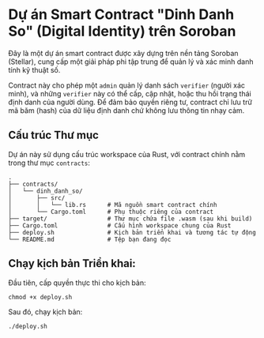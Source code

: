 # Dự án Smart Contract "Dinh Danh So" (Digital Identity) trên Soroban

Đây là một dự án smart contract được xây dựng trên nền tảng Soroban (Stellar), cung cấp một giải pháp phi tập trung để quản lý và xác minh danh tính kỹ thuật số.

Contract này cho phép một `admin` quản lý danh sách `verifier` (người xác minh), và những `verifier` này có thể cấp, cập nhật, hoặc thu hồi trạng thái định danh của người dùng. Để đảm bảo quyền riêng tư, contract chỉ lưu trữ mã băm (hash) của dữ liệu định danh chứ không lưu thông tin nhạy cảm.

## Cấu trúc Thư mục

Dự án này sử dụng cấu trúc workspace của Rust, với contract chính nằm trong thư mục `contracts`:

```text
.
├── contracts/
│   └── dinh_danh_so/
│       ├── src/
│       │   └── lib.rs      # Mã nguồn smart contract chính
│       └── Cargo.toml      # Phụ thuộc riêng của contract
├── target/                 # Thư mục chứa file .wasm (sau khi build)
├── Cargo.toml              # Cấu hình workspace chung của Rust
├── deploy.sh               # Kịch bản triển khai và tương tác tự động
└── README.md               # Tệp bạn đang đọc

```
## Chạy kịch bản Triển khai:

Đầu tiên, cấp quyền thực thi cho kịch bản:

```text
chmod +x deploy.sh
```
Sau đó, chạy kịch bản:

```text
./deploy.sh
```
